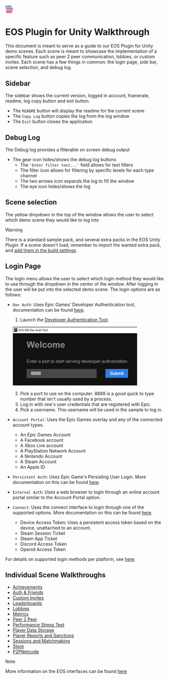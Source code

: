 <a href="/readme.md"><img src="/docs/images/PlayEveryWareLogo.gif" alt="README.md" width="5%"/></a>

# EOS Plugin for Unity Walkthrough
 
This document is meant to serve as a guide to our EOS Plugin for Unity demo scenes. Each scene is meant to showcase the implementation of a specific feature such as peer 2 peer communication, lobbies, or custom invites.
Each scene has a few things in common: the login page, side bar, scene selection, and debug log.

## Sidebar
The sidebar shows the current version, logged in account, framerate, readme, log copy button and exit button.
 - The ``README`` button will display the readme for the current scene
 - The ``Copy Log`` button copies the log from the log window
 - The ``Exit``    button closes the application


## Debug Log
The Debug log provides a filterable on screen debug output
- The gear icon hides/shows the debug log buttons
    - The ``'Enter filter text...'`` field allows for text filters
    - The filter icon allows for filtering by specific levels for each type channel
    - The two arrows icon expands the log to fill the window
    - The eye icon hides/shows the log


## Scene selection
The yellow dropdown in the top of the window allows the user to select which demo scene they would like to log into

> [!WARNING]
> There is a standard sample pack, and several extra packs in the EOS Unity Plugin. If a scene doesn't load, remember to import the wanted extra pack, and <a href="/readme.md#importing-the-samples">add them in the build settings</a>.


## Login Page
The login menu allows the user to select which login method they would like to use through the dropdown in the center of the window. After logging in the user will be put into the selected demo scene.
The login options are as follows:
- ``Dev Auth``: Uses Epic Games’ Developer Authentication tool, documentation can be found [here](https://dev.epicgames.com/docs/epic-account-services/developer-authentication-tool).
    1. Launch the [Developer Authentication Tool](https://dev.epicgames.com/docs/services/en-US/EpicAccountServices/DeveloperAuthenticationTool/index.html).

    ![Dev Auth Tool](/docs/images/dev_auth_tool.gif)

    2. Pick a port to use on the computer. 8888 is a good quick to type number that isn't usually used by a process.
    3. Log in with one's user credentials that are registered with Epic.
    4. Pick a username. This username will be used in the sample to log in.

- ``Account Portal``: Uses the Epic Games overlay and any of the connected account types.
    - An Epic Games Account
    - A Facebook account
    - A Xbox Live account
    - A PlayStation Network Account
    - A Nintendo Account
    - A Steam Account
    - An Apple ID
- ``Persistent Auth``: Uses Epic Game's Persisting User Login. More documentation on this can be found [here](https://dev.epicgames.com/docs/epic-account-services/auth/auth-interface#persisting-user-login-to-epic-account-outside-epic-games-launcher).
- ``External Auth``: Uses a web browser to login through an online account portal similar to the Account Portal option.
- ``Connect``: Uses the connect interface to login through one of the supported options. More documentation on this can be found [here](https://dev.epicgames.com/docs/game-services/eos-connect-interface?sessionInvalidated=true).
    - Device Access Token: Uses a persistent access token based on the device, unattached to an account.
    - Steam Session Ticket
    - Steam App Ticket
    - Discord Access Token  
    - Openid Access Token


For details on supported login methods per platform, see [here](/docs/login_type_by_platform.md).


## Individual Scene Walkthroughs
- [Achievements](/docs/scene_walkthrough/achievements_walkthrough.md)
- [Auth & Friends](/docs/scene_walkthrough/auth&friends_walkthrough.md)
- [Custom Invites](/docs/scene_walkthrough/customInvites_walkthrough.md)
- [Leaderboards](/docs/scene_walkthrough/leaderboards_walkthrough.md)
- [Lobbies](/docs/scene_walkthrough/lobbies_walkthrough.md)
- [Metrics](/docs/scene_walkthrough/metrics_walkthrough.md)
- [Peer 2 Peer](/docs/scene_walkthrough/P2P_walkthrough.md)
- [Performance Stress Test](/docs/scene_walkthrough/performance_stress_test_walkthrough.md)
- [Player Data Storage](/docs/scene_walkthrough/player_data_storage_walkthrough.md)
- [Player Reports and Sanctions](/docs/scene_walkthrough/player_reports_and_sanctions_walkthrough.md)
- [Sessions and Matchmaking](/docs/scene_walkthrough/sessions_and_matchmaking_walkthrough.md)
- [Store](/docs/scene_walkthrough/store_walkthrough.md)
- [P2PNetcode](/docs/scene_walkthrough/P2P_netcode_walkthrough.md)

> [!NOTE]
> More information on the EOS interfaces can be found [here](https://dev.epicgames.com/docs)
